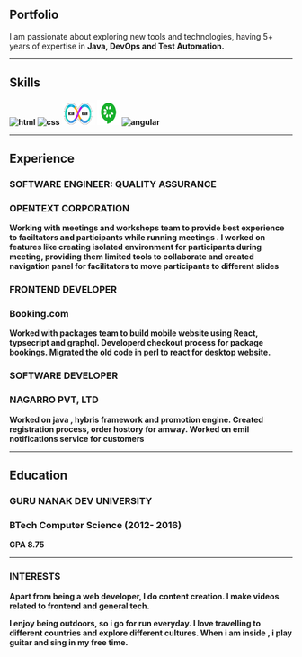 ## Portfolio

I am passionate about exploring new tools and technologies, having 5+ years of expertise in <B>Java, DevOps and Test Automation.

  
---

## Skills

<p align='left'>
  <img src="https://upload.wikimedia.org/wikipedia/en/3/30/Java_programming_language_logo.svg" alt="html" width="40" height="40">
  <img src='https://upload.wikimedia.org/wikipedia/commons/3/35/Tux.svg' alt="css" width="40" height="40">
  <img src="https://github.com/JesonShawn/jesonshawn.github.io/blob/main/devops.PNG" alt="react" width="60" height="40"/>
  <img src='https://github.com/JesonShawn/jesonshawn.github.io/blob/main/cucumber.PNG' height='45' width='40' alt="js">
  <img src="https://angular.io/assets/images/logos/angular/angular.svg" alt="angular" width="40" height="40"/>
</p>

---

## Experience

### **SOFTWARE ENGINEER: QUALITY ASSURANCE**
### OPENTEXT CORPORATION

Working with meetings and workshops team to provide best experience to faciltators and participants while running meetings . I worked on features like creating isolated environment for participants during meeting, providing them limited tools to collaborate and created navigation panel for facilitators to move participants to different slides

### **FRONTEND DEVELOPER**
### Booking.com

Worked with packages team to build mobile website using React, typsecript and graphql. Developerd checkout process for package bookings. Migrated the old code in perl to react for desktop website.

### **SOFTWARE DEVELOPER**
### NAGARRO PVT, LTD

Worked on java , hybris framework and promotion engine. Created registration process, order hostory for amway. Worked on emil notifications service for customers

---

## Education

### **GURU NANAK DEV UNIVERSITY**
### BTech Computer Science (2012- 2016)
GPA 8.75

---

### INTERESTS
Apart from being a web developer, I do content creation. I make videos related to frontend and general tech.

I enjoy being outdoors, so i go for run everyday. I love travelling to different countries and explore different cultures. When i am inside , i play guitar and sing in my free time.
